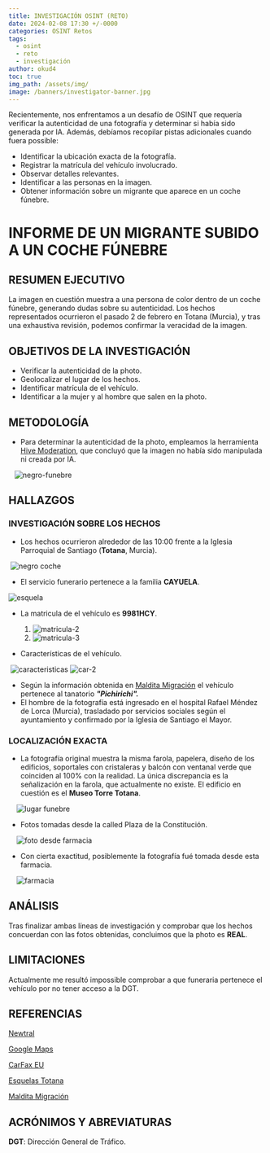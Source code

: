 ```yaml
---
title: INVESTIGACIÓN OSINT (RETO)
date: 2024-02-08 17:30 +/-0000
categories: OSINT Retos
tags:
  - osint
  - reto
  - investigación
author: okud4
toc: true
img_path: /assets/img/
image: /banners/investigator-banner.jpg
---
```


Recientemente, nos enfrentamos a un desafío de OSINT que requería verificar la autenticidad de una fotografía y determinar si había sido generada por IA. Además, debíamos recopilar pistas adicionales cuando fuera possible:

- Identificar la ubicación exacta de la fotografía.
- Registrar la matrícula del vehículo involucrado.
- Observar detalles relevantes.
- Identificar a las personas en la imagen.
- Obtener información sobre un migrante que aparece en un coche fúnebre.

# INFORME DE UN MIGRANTE SUBIDO A UN COCHE FÚNEBRE

## RESUMEN EJECUTIVO

La imagen en cuestión muestra a una persona de color dentro de un coche fúnebre, generando dudas sobre su autenticidad. Los hechos representados ocurrieron el pasado 2 de febrero en Totana (Murcia), y tras una exhaustiva revisión, podemos confirmar la veracidad de la imagen.

## OBJETIVOS DE LA INVESTIGACIÓN

- Verificar la autenticidad de la photo.
- Geolocalizar el lugar de los hechos.
- Identificar matrícula de el vehículo.
- Identificar a la mujer y al hombre que salen en la photo.

## METODOLOGÍA

- Para determinar la autenticidad de la photo, empleamos la herramienta [Hive Moderation](https://hivemoderation.com), que concluyó que la imagen no había sido manipulada ni creada por IA.

   ![negro-funebre](capturas/totana/image.png)

## HALLAZGOS

### INVESTIGACIÓN SOBRE LOS HECHOS

- Los hechos ocurrieron alrededor de las 10:00 frente a la Iglesia Parroquial de Santiago (**Totana**, Murcia).

  ![negro coche](capturas/totana/image-4.png)

- El servicio funerario pertenece a la familia **CAYUELA**.

 ![esquela](capturas/totana/isabel.png)

- La matricula de el vehículo es **9981HCY**.
 
  1. ![matricula-2](capturas/totana/image-7.png)
  2. ![matricula-3](capturas/totana/image-10.png)

- Características de el vehículo.

  ![caracteristicas](capturas/totana/image-8.png) ![car-2](capturas/totana/image-9.png)

- Según la información obtenida en [Maldita Migración](https://maldita.es/migracion/bulo/20240206/migrante-coche-funebre-totana-murcia/) el vehículo pertenece al tanatorio ***"Pichirichi".***
- El hombre de la fotografía está ingresado en el hospital Rafael Méndez de Lorca (Murcia), trasladado por servicios sociales según el ayuntamiento y confirmado por la Iglesia de Santiago el Mayor.

### LOCALIZACIÓN EXACTA

- La fotografía original muestra la misma farola, papelera, diseño de los edificios, soportales con cristaleras y balcón con ventanal verde que coinciden al 100% con la realidad. La única discrepancia es la señalización en la farola, que actualmente no existe. El edificio en cuestión es el **Museo Torre Totana**.

    ![lugar funebre](capturas/totana/image-3.png)

- Fotos tomadas desde la called Plaza de la Constitución.

    ![foto desde farmacia](capturas/totana/image-2.png)

- Con cierta exactitud, posiblemente la fotografía fué tomada desde esta farmacia.

    ![farmacia](capturas/totana/image-1.png)

## ANÁLISIS

Tras finalizar ambas líneas de investigación y comprobar que los hechos concuerdan con las fotos obtenidas, concluimos que la photo es **REAL**.

## LIMITACIONES

Actualmente me resultó impossible comprobar a que funeraria pertenece el vehículo por no tener acceso a la DGT.

## REFERENCIAS

[Newtral](https://www.newtral.es/hombre-coche-funebre-totana-nos-preguntais-por/20240205/)

[Google Maps](https://www.google.com/maps/)

[CarFax EU](https://www.carfax.eu/es/comprobar-matricula)

[Esquelas Totana](https://esquelastotana.blogspot.com)

[Maldita Migración](https://maldita.es/migracion/bulo/20240206/migrante-coche-funebre-totana-murcia/)

## ACRÓNIMOS Y ABREVIATURAS

**DGT**: Dirección General de Tráfico.
